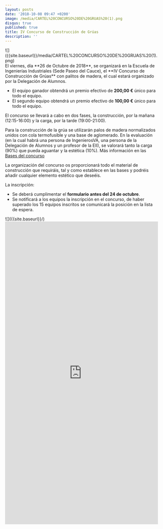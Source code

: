 ```yaml
---
layout: posts
date: '2018-10-08 09:47 +0200'
image: /media/CARTEL%20CONCURSO%20DE%20GRUAS%20(1).png
disqus: true
published: true
title: IV Concurso de Construcción de Grúas
description: ''
---
```

<div class="row">
<div class="col-12 col-sm-6">
![]({{site.baseurl}}/media/CARTEL%20CONCURSO%20DE%20GRUAS%20(1).png)
</div>
<div class="col-12 col-sm-6">
El viernes, día **26 de Octubre de 2018**, se organizará en la Escuela de Ingenierías Industriales (Sede Paseo del Cauce), el **IV Concurso de Construcción de Grúas** con palitos de madera, el cual estará organizado por la Delegación de Alumnos.

- El equipo ganador obtendrá un premio efectivo de **200,00 €** único para todo el equipo.
- El segundo equipo obtendrá un premio efectivo de **100,00 €** único para todo el equipo.

El concurso se llevará a cabo en dos fases, la construcción,  por la mañana (12:15-16:00) y la carga, por la tarde (19:00-21:00).

Para la construcción de la grúa se utilizarán palos de madera normalizados unidos con cola termofusible y una base de aglomerado. En la evaluación (en la cual habrá una persona de IngenierosVA, una persona de la Delegación de Alumnos y un profesor de la EII), se valorará tanto la carga (90%) que pueda aguantar y la estética (10%). Más información en las [Bases del concurso](https://drive.google.com/open?id=111_QjostVHpryBV9r9aO4DlDpGiXS8Ed)

La organización del concurso os proporcionará todo el material de construcción que requiráis, tal y como establece en las bases y podréis añadir cualquier elemento estético que deseéis.

La inscripción:

- Se deberá cumplimentar el **formulario antes del 24 de octubre**.
- Se notificará a los equipos la inscripción en el concurso, de haber superado los 15 equipos inscritos se comunicará la posición en la lista de espera.
</div>
</div>
![]({{site.baseurl}}/)<iframe src="https://goo.gl/forms/XdEXmD69fCpeoVZ82" width="100%" height="1000" frameborder="0" marginheight="0" marginwidth="0">Cargando...</iframe>
